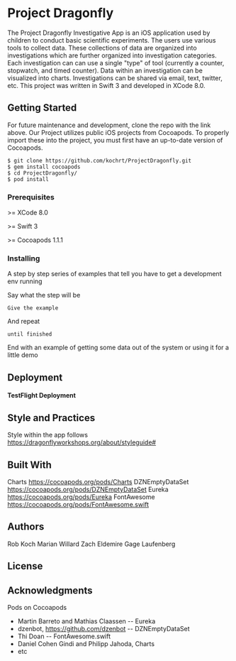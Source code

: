 # Project Dragonfly

The Project Dragonfly Investigative App is an iOS application used by children to conduct basic scientific experiments. The users  use various tools to collect data. These collections of data are organized into investigations which are further organized into investigation categories. Each investigation can can use a single "type" of tool (currently a counter, stopwatch, and timed counter). Data within an investigation can be visualized into charts. Investigations can be shared via email, text, twitter, etc. This project was written in Swift 3 and developed in XCode 8.0. 

## Getting Started

For future maintenance and development, clone the repo with the link above. Our Project utilizes public iOS projects from Cocoapods. To properly import these into the project, you must first have an up-to-date version of Cocoapods. 

```
$ git clone https://github.com/kochrt/ProjectDragonfly.git
$ gem install cocoapods
$ cd ProjectDragonfly/ 
$ pod install
```

### Prerequisites

\>= XCode 8.0

\>= Swift 3

\>= Cocoapods 1.1.1

### Installing

A step by step series of examples that tell you have to get a development env running

Say what the step will be

```
Give the example
```

And repeat

```
until finished
```

End with an example of getting some data out of the system or using it for a little demo


## Deployment

#### TestFlight Deployment

## Style and Practices

Style within the app follows https://dragonflyworkshops.org/about/styleguide#

## Built With

Charts https://cocoapods.org/pods/Charts
DZNEmptyDataSet https://cocoapods.org/pods/DZNEmptyDataSet
Eureka https://cocoapods.org/pods/Eureka
FontAwesome https://cocoapods.org/pods/FontAwesome.swift

## Authors

Rob Koch
Marian Willard
Zach Eldemire
Gage Laufenberg

## License

## Acknowledgments

Pods on Cocoapods
* Martin Barreto and Mathias Claassen -- Eureka
* dzenbot, https://github.com/dzenbot -- DZNEmptyDataSet
* Thi Doan -- FontAwesome.swift
* Daniel Cohen Gindi and Philipp Jahoda, Charts
* etc
